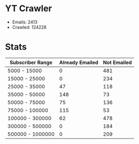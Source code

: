 # YT Crawler
- Emails: 2413
- Crawled: 124228

# Stats
| Subscriber Range  | Already Emailed | Not Emailed |
|-------|-------|-------|
| 5000 - 15000 | 0 | 481 |
| 15000 - 25000 | 0 | 234 |
| 25000 - 35000 | 47 | 118 |
| 35000 - 50000 | 148 | 73 |
| 50000 - 75000 | 75 | 136 |
| 75000 - 100000 | 115 | 53 |
| 100000 - 300000 | 62 | 478 |
| 300000 - 500000 | 0 | 184 |
| 500000 - 1000000 | 0 | 209 |
